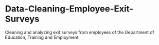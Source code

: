 # Data-Cleaning-Employee-Exit-Surveys
Cleaning and analyzing exit surveys from employees of the Department of Education, Training and Employment
